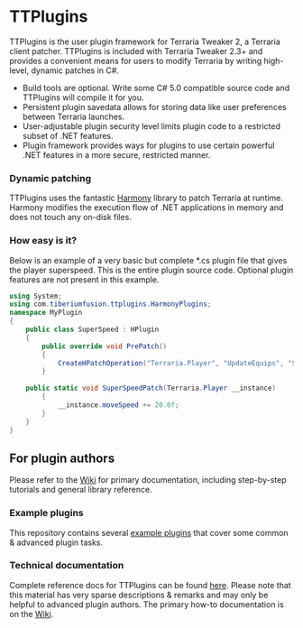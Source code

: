 # TTPlugins
TTPlugins is the user plugin framework for Terraria Tweaker 2, a Terraria client patcher. TTPlugins is included with Terraria Tweaker 2.3+ and provides a convenient means for users to modify Terraria by writing high-level, dynamic patches in C#.

* Build tools are optional. Write some C# 5.0 compatible source code and TTPlugins will compile it for you.
* Persistent plugin savedata allows for storing data like user preferences between Terraria launches.
* User-adjustable plugin security level limits plugin code to a restricted subset of .NET features.
* Plugin framework provides ways for plugins to use certain powerful .NET features in a more secure, restricted manner.

### Dynamic patching
TTPlugins uses the fantastic [Harmony](https://github.com/pardeike/Harmony) library to patch Terraria at runtime. Harmony modifies the execution flow of .NET applications in memory and does not touch any on-disk files.

### How easy is it?
Below is an example of a very basic but complete \*.cs plugin file that gives the player superspeed. This is the entire plugin source code. Optional plugin features are not present in this example.
```C#
using System;
using com.tiberiumfusion.ttplugins.HarmonyPlugins;
namespace MyPlugin
{
    public class SuperSpeed : HPlugin
    {
        public override void PrePatch()
        {
            CreateHPatchOperation("Terraria.Player", "UpdateEquips", "SuperSpeedPatch", HPatchLocation.Prefix);
        }
		
	public static void SuperSpeedPatch(Terraria.Player __instance)
        {
            __instance.moveSpeed += 20.0f;
        }
    }
}
```

## For plugin authors
Please refer to the [Wiki](https://github.com/TiberiumFusion/TTPlugins/wiki) for primary documentation, including step-by-step tutorials and general library reference.

### Example plugins
This repository contains several [example plugins](https://github.com/TiberiumFusion/TTPlugins/tree/master/ExamplePlugins) that cover some common & advanced plugin tasks.

### Technical documentation
Complete reference docs for TTPlugins can be found [here](https://www.tiberiumfusion.com/product/ttplugins/reference/1.2.0.0/). Please note that this material has very sparse descriptions & remarks and may only be helpful to advanced plugin authors. The primary how-to documentation is on the [Wiki](https://github.com/TiberiumFusion/TTPlugins/wiki).
